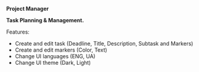 **Project Manager**

**Task Planning & Management.**

Features:
- Create and edit task (Deadline, Title, Description, Subtask and Markers)
- Create and edit markers (Color, Text)
- Change UI languages (ENG, UA)
- Change UI theme (Dark, Light)
